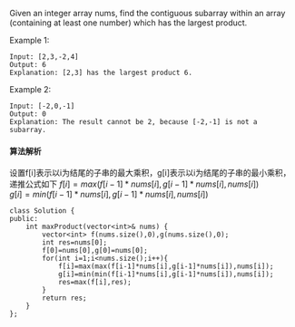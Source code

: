 Given an integer array nums, find the contiguous subarray within an array (containing at least one number) which has the largest product.<br>

Example 1:<br>
```
Input: [2,3,-2,4]
Output: 6
Explanation: [2,3] has the largest product 6.
```
Example 2:<br>
```
Input: [-2,0,-1]
Output: 0
Explanation: The result cannot be 2, because [-2,-1] is not a subarray.
```
#### 算法解析
设置f[i]表示以i为结尾的子串的最大乘积，g[i]表示以i为结尾的子串的最小乘积，递推公式如下
$f[i]=max(f[i-1]*nums[i],g[i-1]*nums[i],nums[i])$<br>
$g[i]=min(f[i-1]*nums[i],g[i-1]*nums[i],nums[i])$<br>
```
class Solution {
public:
    int maxProduct(vector<int>& nums) {
        vector<int> f(nums.size(),0),g(nums.size(),0);
        int res=nums[0];
        f[0]=nums[0],g[0]=nums[0];
        for(int i=1;i<nums.size();i++){
            f[i]=max(max(f[i-1]*nums[i],g[i-1]*nums[i]),nums[i]);
            g[i]=min(min(f[i-1]*nums[i],g[i-1]*nums[i]),nums[i]);
            res=max(f[i],res);
        }
        return res;
    }
};
```
